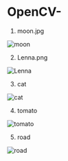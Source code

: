 # OpenCV-

1. moon.jpg

![moon](https://user-images.githubusercontent.com/50189142/82632102-40f02800-9c32-11ea-86d9-9075fa01dd90.jpg)

2. Lenna.png

![Lenna](https://user-images.githubusercontent.com/50189142/82631932-c45d4980-9c31-11ea-8946-ada6d139cc40.png)

3. cat

![cat](https://user-images.githubusercontent.com/50189142/82632131-51a09e00-9c32-11ea-9c77-61ec88b46177.jpg)

4. tomato

![tomato](https://user-images.githubusercontent.com/50189142/82632238-9d534780-9c32-11ea-9234-85be3c0a89ff.jpg)

5. road

![road](https://user-images.githubusercontent.com/50189142/82632315-d4295d80-9c32-11ea-9277-ca97c05e0766.JPG)
